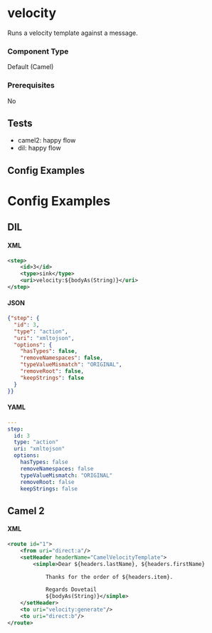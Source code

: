 # velocity

Runs a velocity template against a message.

### Component Type

Default (Camel)

### Prerequisites

No

## Tests

- camel2: happy flow
- dil: happy flow

## Config Examples


# Config Examples

## DIL

#### XML

```xml
<step>
    <id>3</id>
    <type>sink</type>
    <uri>velocity:${bodyAs(String)}</uri>
</step>
```

#### JSON

```json
{"step": {
  "id": 3,
  "type": "action",
  "uri": "xmltojson",
  "options": {
    "hasTypes": false,
    "removeNamespaces": false,
    "typeValueMismatch": "ORIGINAL",
    "removeRoot": false,
    "keepStrings": false
  }
}}
```

#### YAML

```yaml
---
step:
  id: 3
  type: "action"
  uri: "xmltojson"  
  options:
    hasTypes: false
    removeNamespaces: false
    typeValueMismatch: "ORIGINAL"
    removeRoot: false
    keepStrings: false
```

## Camel 2

#### XML

```xml
<route id="1">
    <from uri="direct:a"/>
    <setHeader headerName="CamelVelocityTemplate">
        <simple>Dear ${headers.lastName}, ${headers.firstName}

            Thanks for the order of ${headers.item}.

            Regards Dovetail
            ${bodyAs(String)}</simple>
    </setHeader>
    <to uri="velocity:generate"/>
    <to uri="direct:b"/>
</route>
```



